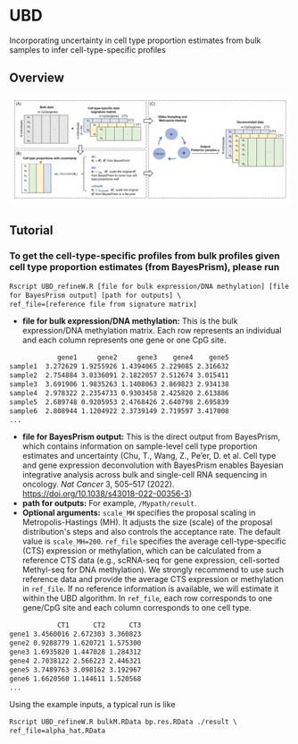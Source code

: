 # UBD
Incorporating uncertainty in cell type proportion estimates from bulk samples to infer cell-type-specific profiles

## Overview
<img src="img/UBD.png">


## Tutorial
### To get the cell-type-specific profiles from bulk profiles given cell type proportion estimates (from BayesPrism), please run 
```
Rscript UBD_refineW.R [file for bulk expression/DNA methylation] [file for BayesPrism output] [path for outputs] \
ref_file=[reference file from signature matrix]
```
- **file for bulk expression/DNA methylation:** This is the bulk expression/DNA methylation matrix. Each row represents an individual and each column represents one gene or one CpG site.
```
            gene1     gene2     gene3    gene4    gene5
sample1  3.272629 1.9255926 1.4394065 2.229085 2.316632
sample2  2.754884 3.0336091 2.1822057 2.512674 3.015411
sample3  3.691906 1.9835263 1.1408063 2.869823 2.934138
sample4  2.978322 2.2354733 0.9303458 2.425820 2.613886
sample5  2.689748 0.9205953 2.4768426 2.640798 2.695839
sample6  2.808944 1.1204922 2.3739149 2.719597 3.417008
...
```
- **file for BayesPrism output:** This is the direct output from BayesPrism, which contains information on sample-level cell type proportion estimates and uncertainty (Chu, T., Wang, Z., Pe’er, D. et al. Cell type and gene expression deconvolution with BayesPrism enables Bayesian integrative analysis across bulk and single-cell RNA sequencing in oncology. *Nat Cancer* 3, 505–517 (2022). https://doi.org/10.1038/s43018-022-00356-3)
- **path for outputs:** For example, `/Mypath/result`.
- **Optional arguments:** `scale_MH` specifies the proposal scaling in Metropolis-Hastings (MH). It adjusts the size (scale) of the proposal distribution's steps and also controls the acceptance rate. The default value is `scale_MH=200`. `ref_file` specifies the average cell-type-specific (CTS) expression or methylation, which can be calculated from a reference CTS data (e.g., scRNA-seq for gene expression, cell-sorted Methyl-seq for DNA methylation). We strongly recommend to use such reference data and provide the average CTS expression or methylation in `ref_file`. If no reference information is available, we will estimate it within the UBD algorithm. In `ref_file`, each row corresponds to one gene/CpG site and each column corresponds to one cell type.
```
            CT1      CT2      CT3
gene1 3.4560016 2.672303 3.360823
gene2 0.9288779 1.620721 1.575300
gene3 1.6935820 1.447028 1.284312
gene4 2.7038122 2.566223 2.446321
gene5 3.7489763 3.098162 3.192967
gene6 1.6620560 1.144611 1.520568
...
```

Using the example inputs, a typical run is like
```
Rscript UBD_refineW.R bulkM.RData bp.res.RData ./result \
ref_file=alpha_hat.RData 
```

